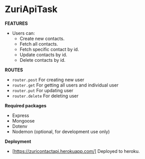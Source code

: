 # ZuriApiTask

**FEATURES**
* Users can:
    * Create new contacts.
    * Fetch all contacts.
    * Fetch specific contact by id.
    * Update contacts by id.
    * Delete contacts by id.

**ROUTES**
* `router.post` For creating new user
* `router.get` For getting all users and individual user
* `router.put` For updating user
* `router.delete` For deleting user

**Required packages**
* Express
* Mongoose
* Dotenv
* Nodemon (optional, for development use only)

**Deployment**
* [https://zuricontactapi.herokuapp.com/] Deployed to heroku.